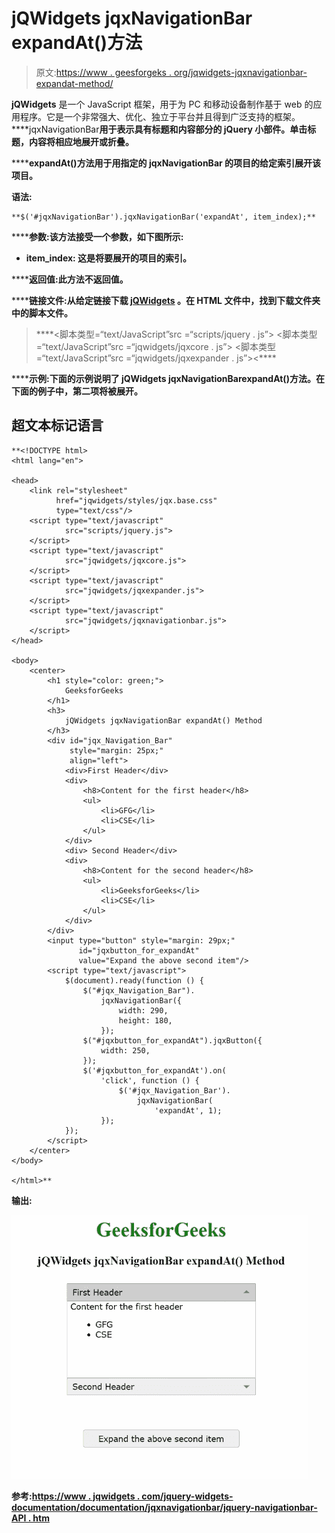 # jQWidgets jqxNavigationBar expandAt()方法

> 原文:[https://www . geesforgeks . org/jqwidgets-jqxnavigationbar-expandat-method/](https://www.geeksforgeeks.org/jqwidgets-jqxnavigationbar-expandat-method/)

**jQWidgets** 是一个 JavaScript 框架，用于为 PC 和移动设备制作基于 web 的应用程序。它是一个非常强大、优化、独立于平台并且得到广泛支持的框架。****jqxNavigationBar**用于表示具有标题和内容部分的 jQuery 小部件。单击标题，内容将相应地展开或折叠。**

******expandAt()**方法用于用指定的 jqxNavigationBar 的项目的给定索引展开该项目。****

******语法:******

```
**$('#jqxNavigationBar').jqxNavigationBar('expandAt', item_index);**
```

******参数:**该方法接受一个参数，如下图所示:****

*   ******item_index:** 这是将要展开的项目的索引。****

******返回值:**此方法不返回值。****

******链接文件:**从给定链接下载 [jQWidgets](https://www.jqwidgets.com/download/) 。在 HTML 文件中，找到下载文件夹中的脚本文件。****

> <link rel="”stylesheet”" href="”jqwidgets/styles/jqx.base.css”" type="”text/css”"> ****<脚本类型=“text/JavaScript”src =“scripts/jquery . js”></脚本>
> <脚本类型=“text/JavaScript”src =“jqwidgets/jqxcore . js”></脚本>
> <脚本类型=“text/JavaScript”src =“jqwidgets/jqxexpander . js”><****

******示例:**下面的示例说明了 jQWidgets jqxNavigationBar**expandAt()**方法。在下面的例子中，第二项将被展开。****

## ****超文本标记语言****

```
**<!DOCTYPE html>
<html lang="en">

<head>
    <link rel="stylesheet"     
          href="jqwidgets/styles/jqx.base.css" 
          type="text/css"/>
    <script type="text/javascript" 
            src="scripts/jquery.js">
    </script>
    <script type="text/javascript" 
            src="jqwidgets/jqxcore.js">
    </script>
    <script type="text/javascript" 
            src="jqwidgets/jqxexpander.js">
    </script>
    <script type="text/javascript" 
            src="jqwidgets/jqxnavigationbar.js">
    </script>
</head>

<body>
    <center>
        <h1 style="color: green;">
            GeeksforGeeks
        </h1>
        <h3>
            jQWidgets jqxNavigationBar expandAt() Method
        </h3>
        <div id="jqx_Navigation_Bar"
             style="margin: 25px;" 
             align="left">
            <div>First Header</div>
            <div>
                <h8>Content for the first header</h8>
                <ul>
                    <li>GFG</li>
                    <li>CSE</li>
                </ul>
            </div>
            <div> Second Header</div>
            <div>
                <h8>Content for the second header</h8>
                <ul>
                    <li>GeeksforGeeks</li>
                    <li>CSE</li>
                </ul>
            </div>
        </div>
        <input type="button" style="margin: 29px;" 
               id="jqxbutton_for_expandAt" 
               value="Expand the above second item"/>
        <script type="text/javascript">
            $(document).ready(function () {
                $("#jqx_Navigation_Bar").
                    jqxNavigationBar({
                        width: 290,
                        height: 180,
                    });
                $("#jqxbutton_for_expandAt").jqxButton({
                    width: 250,
                });
                $('#jqxbutton_for_expandAt').on(
                    'click', function () {
                        $('#jqx_Navigation_Bar').
                            jqxNavigationBar(
                                'expandAt', 1);
                    });
            });
        </script>
    </center>
</body>

</html>**
```

******输出:******

****![](img/7099049c3b7f7166f3893269da945132.png)****

******参考:**[https://www . jqwidgets . com/jquery-widgets-documentation/documentation/jqxnavigationbar/jquery-navigationbar-API . htm](https://www.jqwidgets.com/jquery-widgets-documentation/documentation/jqxnavigationbar/jquery-navigationbar-api.htm)****